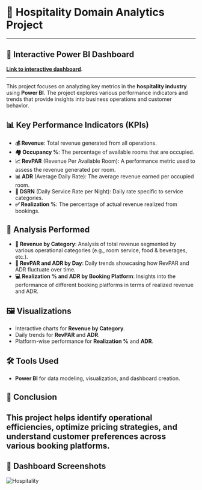 # 🏨 Hospitality Domain Analytics Project

<hr>

<h2>🔗 Interactive Power BI Dashboard</h2>
<p><a href="https://app.powerbi.com/view?r=eyJrIjoiMjEyY2M0OTItYTI0Yi00ZGIyLThhZWQtZjFiZTE5NmZlYjM1IiwidCI6IjY0NDc4ZWMwLWQwMDUtNGU5NS1hMGRiLTg2Y2Q3NjBiYmFhYSJ9" target="_blank"><strong>Link to interactive dashboard</strong></a>.</p>

<hr>

This project focuses on analyzing key metrics in the **hospitality industry** using **Power BI**. The project explores various performance indicators and trends that provide insights into business operations and customer behavior.

## 📊 Key Performance Indicators (KPIs)

- **💰 Revenue**: Total revenue generated from all operations.
- **🏘️ Occupancy %**: The percentage of available rooms that are occupied.
- **📈 RevPAR** (Revenue Per Available Room): A performance metric used to assess the revenue generated per room.
- **📊 ADR** (Average Daily Rate): The average revenue earned per occupied room.
- **🔧 DSRN** (Daily Service Rate per Night): Daily rate specific to service categories.
- **✅ Realization %**: The percentage of actual revenue realized from bookings.

## 📑 Analysis Performed

- **💼 Revenue by Category**: Analysis of total revenue segmented by various operational categories (e.g., room service, food & beverages, etc.).
- **📅 RevPAR and ADR by Day**: Daily trends showcasing how RevPAR and ADR fluctuate over time.
- **💻 Realization % and ADR by Booking Platform**: Insights into the performance of different booking platforms in terms of realized revenue and ADR.

## 🖼️ Visualizations
- Interactive charts for **Revenue by Category**.
- Daily trends for **RevPAR** and **ADR**.
- Platform-wise performance for **Realization %** and **ADR**.

## 🛠️ Tools Used
- **Power BI** for data modeling, visualization, and dashboard creation.

## 🎯 Conclusion
This project helps identify operational efficiencies, optimize pricing strategies, and understand customer preferences across various booking platforms.
---

## 📸 Dashboard Screenshots

![Hospitality](https://github.com/user-attachments/assets/5fed46c4-28f2-4b68-9a51-e622ff2f3a58)

